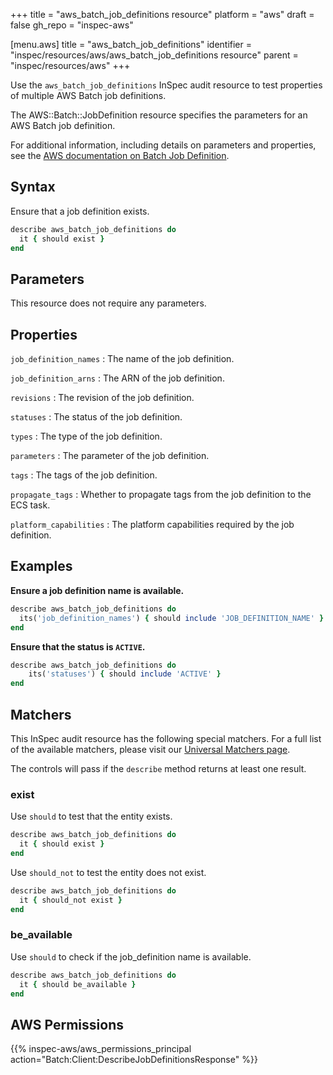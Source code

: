 +++
title = "aws_batch_job_definitions resource"
platform = "aws"
draft = false
gh_repo = "inspec-aws"

[menu.aws]
title = "aws_batch_job_definitions"
identifier = "inspec/resources/aws/aws_batch_job_definitions resource"
parent = "inspec/resources/aws"
+++

Use the `aws_batch_job_definitions` InSpec audit resource to test properties of multiple AWS Batch job definitions.

The AWS::Batch::JobDefinition resource specifies the parameters for an AWS Batch job definition.

For additional information, including details on parameters and properties, see the [AWS documentation on Batch Job Definition](https://docs.aws.amazon.com/AWSCloudFormation/latest/UserGuide/aws-resource-athena-workgroup.html).

## Syntax

Ensure that a job definition exists.

```ruby
describe aws_batch_job_definitions do
  it { should exist }
end
```

## Parameters

This resource does not require any parameters.

## Properties

`job_definition_names`
: The name of the job definition.

`job_definition_arns`
: The ARN of the job definition.

`revisions`
: The revision of the job definition.

`statuses`
: The status of the job definition.

`types`
: The type of the job definition.

`parameters`
: The parameter of the job definition.

`tags`
: The tags of the job definition.

`propagate_tags`
: Whether to propagate tags from the job definition to the ECS task.

`platform_capabilities`
: The platform capabilities required by the job definition.

## Examples

**Ensure a job definition name is available.**

```ruby
describe aws_batch_job_definitions do
  its('job_definition_names') { should include 'JOB_DEFINITION_NAME' }
end
```

**Ensure that the status is `ACTIVE`.**

```ruby
describe aws_batch_job_definitions do
    its('statuses') { should include 'ACTIVE' }
end
```

## Matchers

This InSpec audit resource has the following special matchers. For a full list of the available matchers, please visit our [Universal Matchers page](https://www.inspec.io/docs/reference/matchers/).

The controls will pass if the `describe` method returns at least one result.

### exist

Use `should` to test that the entity exists.

```ruby
describe aws_batch_job_definitions do
  it { should exist }
end
```

Use `should_not` to test the entity does not exist.

```ruby
describe aws_batch_job_definitions do
  it { should_not exist }
end
```

### be_available

Use `should` to check if the job_definition name is available.

```ruby
describe aws_batch_job_definitions do
  it { should be_available }
end
```

## AWS Permissions

{{% inspec-aws/aws_permissions_principal action="Batch:Client:DescribeJobDefinitionsResponse" %}}
